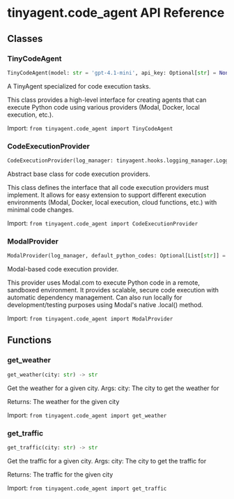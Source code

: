 # tinyagent.code_agent API Reference

## Classes

### TinyCodeAgent

```python
TinyCodeAgent(model: str = 'gpt-4.1-mini', api_key: Optional[str] = None, log_manager: Optional[tinyagent.hooks.logging_manager.LoggingManager] = None, provider: str = 'modal', tools: Optional[List[Any]] = None, code_tools: Optional[List[Any]] = None, authorized_imports: Optional[List[str]] = None, system_prompt_template: Optional[str] = None, system_prompt: Optional[str] = None, provider_config: Optional[Dict[str, Any]] = None, user_variables: Optional[Dict[str, Any]] = None, pip_packages: Optional[List[str]] = None, local_execution: bool = False, check_string_obfuscation: bool = True, default_workdir: Optional[str] = None, summary_config: Optional[Dict[str, Any]] = None, ui: Optional[str] = None, truncation_config: Optional[Dict[str, Any]] = None, **agent_kwargs)
```
A TinyAgent specialized for code execution tasks.

This class provides a high-level interface for creating agents that can execute
Python code using various providers (Modal, Docker, local execution, etc.).

Import: `from tinyagent.code_agent import TinyCodeAgent`

### CodeExecutionProvider

```python
CodeExecutionProvider(log_manager: tinyagent.hooks.logging_manager.LoggingManager, default_python_codes: Optional[List[str]] = None, code_tools: List[Dict[str, Any]] = None, pip_packages: List[str] = None, secrets: Dict[str, Any] = None, lazy_init: bool = True, bypass_shell_safety: bool = False, additional_safe_shell_commands: Optional[List[str]] = None, additional_safe_control_operators: Optional[List[str]] = None, **kwargs)
```
Abstract base class for code execution providers.

This class defines the interface that all code execution providers must implement.
It allows for easy extension to support different execution environments
(Modal, Docker, local execution, cloud functions, etc.) with minimal code changes.

Import: `from tinyagent.code_agent import CodeExecutionProvider`

### ModalProvider

```python
ModalProvider(log_manager, default_python_codes: Optional[List[str]] = None, code_tools: List[Dict[str, Any]] = None, pip_packages: Optional[List[str]] = None, default_packages: Optional[List[str]] = None, apt_packages: Optional[List[str]] = None, python_version: Optional[str] = None, authorized_imports: list[str] | None = None, authorized_functions: list[str] | None = None, modal_secrets: Optional[Dict[str, Optional[str]]] = None, lazy_init: bool = True, sandbox_name: str = 'tinycodeagent-sandbox', local_execution: bool = False, check_string_obfuscation: bool = True, bypass_shell_safety: bool = False, additional_safe_shell_commands: Optional[List[str]] = None, additional_safe_control_operators: Optional[List[str]] = None, **kwargs)
```
Modal-based code execution provider.

This provider uses Modal.com to execute Python code in a remote, sandboxed environment.
It provides scalable, secure code execution with automatic dependency management.
Can also run locally for development/testing purposes using Modal's native .local() method.

Import: `from tinyagent.code_agent import ModalProvider`

## Functions

### get_weather

```python
get_weather(city: str) -> str
```
Get the weather for a given city.
Args:
    city: The city to get the weather for

Returns:
    The weather for the given city

Import: `from tinyagent.code_agent import get_weather`

### get_traffic

```python
get_traffic(city: str) -> str
```
Get the traffic for a given city.
Args:
    city: The city to get the traffic for

Returns:
    The traffic for the given city

Import: `from tinyagent.code_agent import get_traffic`
